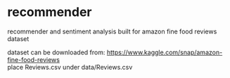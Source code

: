 # recommender
recommender and sentiment analysis built for amazon fine food reviews dataset

dataset can be downloaded from: https://www.kaggle.com/snap/amazon-fine-food-reviews \
place Reviews.csv under data/Reviews.csv
